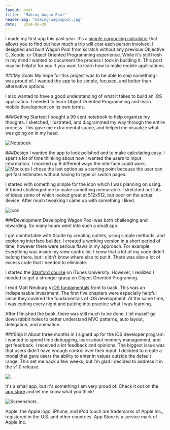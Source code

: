 ```yaml
---
layout: post
title:  "Making Wagon Pool"
header-img: "making-wagonpool.jpg"
date:   2014-08-26
---
```


I made my first app this past year. It's a [simple carpooling calculator](http://www.wagonpool.com/) that allows you to find out how much a trip will cost each person involved.
I designed and built Wagon Pool from scratch without any previous Objective C, Xcode, or Object Oriented Programming experience.
While it's still fresh in my mind I wanted to document the process I took in building it.
This post may be helpful for you if you want to learn how to make mobile applications.

###My Goals
My hope for this project was to be able to ship something I was proud of.
I wanted the app to be simple, focused, and better than alternative options.

I also wanted to have a good understanding of what it takes to build an iOS application.
I needed to learn Object Oriented Programming and learn mobile development on its own terms.

###Getting Started:
I bought a 99 cent notebook to help organize my thoughts. I sketched, illustrated, and diagrammed my way through the entire process.
This gave me extra mental space, and helped me visualize what was going on in my head.

![Notebook]({{site.baseurl}}/assets/dist/posts/wagon-notepad.jpg "Notebook")

###Design
I wanted the app to look polished and to make calculating easy.
I spent a lot of time thinking about how I wanted the users to input information.
I mocked up 8 different ways the interface could work.
![Mockups]({{site.baseurl}}/assets/dist/posts/wagon-mockups.jpg "Mockups")
I chose the last option as a starting point because the user can get fast estimates without having to type or switch pages.

I started with something simple for the icon which I was planning on using.
A friend challenged me to make something memorable.
I sketched out lots of ideas some of which looked great at 512x512, but poor on the actual device.
After much tweaking I came up with something I liked.

![Icon]({{site.baseurl}}/assets/dist/posts/wagon-icon.jpg "Icon")

###Development
Developing Wagon Pool was both challenging and rewarding. So many hours went into such a small app.

I got comfortable with Xcode by creating outlets, using simple methods, and exploring interface builder. I created a working version in a short period of time, however there were serious flaws in my approach. For example, Everything was inside my view controller.
I knew that a lot of my code didn't belong there, but I didn’t know where else to put it. There was also a lot of excess code that I needed to eliminate.

I started the [Stanford course](https://itunes.apple.com/us/course/developing-ios-7-apps-for/id733644550) on iTunes University.
However, I realized I needed to get a stronger grasp on Object Oriented Programing. 

I read Matt Neuburg's [iOS fundamentals](http://www.amazon.com/iOS-Programming-Fundamentals-Objective-C-Basics/dp/1491945575/ref=sr_1_2?ie=UTF8&qid=1409103316&sr=8-2) front to back.
This was an indispensable investment. The first five chapters were especially helpful since they covered the fundamentals of iOS development.
At the same time, I was coding every night and putting into practice what I was learning. 

After I finished the book, there was still much to be done. I let myself go down rabbit holes to better understand MVC patterns, auto layout, delegation, and animation.

###Ship it
About three months in I signed up for the iOS developer program.
I wanted to spend time debugging, learn about memory management, and get feedback.
I received a lot feedback and opinions. The biggest issue was that users didn’t have enough control over their input.
I decided to create a modal that gave users the ability to enter in values outside the default range.
This set me back a few weeks, but I’m glad I decided to address it in the v1.0 release.

<img class="small" src="{{site.baseurl}}/assets/dist/posts/wagon-glyphs.jpg">

It's a small app, but it's something I am very proud of.
Check it out on the [app store](https://itunes.apple.com/us/app/wagon-pool-simple-carpooling/id846135212?mt=8) and let me know what you think!

![Screenshots]({{site.baseurl}}/assets/dist/posts/wagon-screenshots.jpg "Screenshots")




<p class="legal">Apple, the Apple logo, iPhone, and iPod touch are trademarks of Apple Inc., registered in the U.S. and other countries. App Store is a service mark of Apple Inc.</p>


